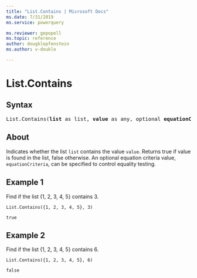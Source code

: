 ```yaml
---
title: "List.Contains | Microsoft Docs"
ms.date: 7/31/2019
ms.service: powerquery

ms.reviewer: gepopell
ms.topic: reference
author: dougklopfenstein
ms.author: v-douklo

---
```

# List.Contains

## Syntax

<pre>
List.Contains(<b>list</b> as list, <b>value</b> as any, optional <b>equationCriteria</b> as any) as logical 
</pre>
  
## About  
Indicates whether the list `list` contains the value `value`. Returns true if value is found in the list, false otherwise. An optional equation criteria value, `equationCriteria`, can be specified to control equality testing. 

## Example 1
Find if the list {1, 2, 3, 4, 5} contains 3.

```powerquery-m
List.Contains({1, 2, 3, 4, 5}, 3)
```

`true`

## Example 2
Find if the list {1, 2, 3, 4, 5} contains 6.

```powerquery-m
List.Contains({1, 2, 3, 4, 5}, 6)
```

`false`
